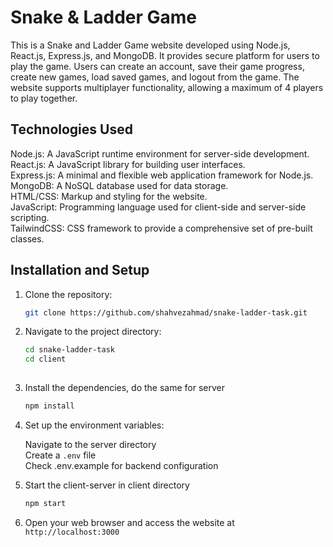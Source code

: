 # Snake & Ladder Game 

This is a Snake and Ladder Game website developed using Node.js, React.js, Express.js, and MongoDB. It provides secure platform for users to play the game. Users can create an account, save their game progress, create new games, load saved games, and logout from the game. The website supports multiplayer functionality, allowing a maximum of 4 players to play together.


## Technologies Used

Node.js: A JavaScript runtime environment for server-side development. <br/>
React.js: A JavaScript library for building user interfaces. <br/>
Express.js: A minimal and flexible web application framework for Node.js. <br/>
MongoDB: A NoSQL database used for data storage. <br/>
HTML/CSS: Markup and styling for the website. <br/>
JavaScript: Programming language used for client-side and server-side scripting. <br/>
TailwindCSS: CSS framework to provide a comprehensive set of pre-built classes.

## Installation and Setup

1. Clone the repository:

   ```bash
   git clone https://github.com/shahvezahmad/snake-ladder-task.git

2. Navigate to the project directory:

   ```bash
   cd snake-ladder-task
   cd client
  
3. Install the dependencies, do the same for server

   ```bash
   npm install

4. Set up the environment variables:

   Navigate to the server directory <br/>
   Create a `.env` file <br/>
   Check .env.example for backend configuration
   
5. Start the client-server in client directory

   ```bash
   npm start

6. Open your web browser and access the website at `http://localhost:3000`